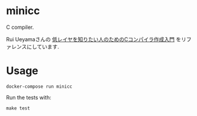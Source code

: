 # minicc
C compiler.

Rui Ueyamaさんの [低レイヤを知りたい人のためのCコンパイラ作成入門](https://www.sigbus.info/compilerbook) をリファレンスにしています.

# Usage
`docker-compose run minicc`

Run the tests with:

`make test`
